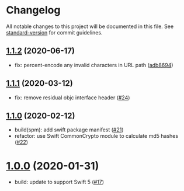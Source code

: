 # Changelog

All notable changes to this project will be documented in this file. See [standard-version](https://github.com/conventional-changelog/standard-version) for commit guidelines.

## [1.1.2](https://github.com/imgix/imgix-swift/compare/1.1.1...1.1.2) (2020-06-17)

* fix: percent-encode any invalid characters in URL path ([adb8694](https://github.com/imgix/imgix-swift/commit/adb8694a004bde19561cfd15acc2d8880fb4c838))

## [1.1.1](https://github.com/imgix/imgix-swift/compare/1.1.0...1.1.1) (2020-03-12)

* fix: remove residual objc interface header ([#24](https://github.com/imgix/imgix-swift/pull/24)) 

## [1.1.0](https://github.com/imgix/imgix-swift/compare/1.0.0...1.1.0) (2020-02-12)

* build(spm): add swift package manifest ([#21](https://github.com/imgix/imgix-swift/pull/21))
* refactor: use Swift CommonCrypto module to calculate md5 hashes ([#22](https://github.com/imgix/imgix-swift/pull/22))

# [1.0.0](https://github.com/imgix/imgix-swift/compare/0.4.3...1.0.0) (2020-01-31)

* build: update to support Swift 5 ([#17](https://github.com/imgix/imgix-swift/pull/17))
